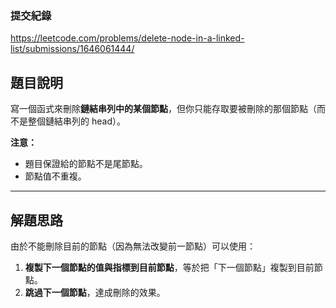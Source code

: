 ### 提交紀錄  
https://leetcode.com/problems/delete-node-in-a-linked-list/submissions/1646061444/

## 題目說明  

寫一個函式來刪除**鏈結串列中的某個節點**，但你只能存取要被刪除的那個節點（而不是整個鏈結串列的 head）。

**注意：**  
- 題目保證給的節點不是尾節點。
- 節點值不重複。

---

## 解題思路  

由於不能刪除目前的節點（因為無法改變前一節點）可以使用：

1. **複製下一個節點的值與指標到目前節點**，等於把「下一個節點」複製到目前節點。
2. **跳過下一個節點**，達成刪除的效果。

